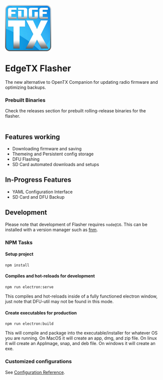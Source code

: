 <a href="url"><img src="https://github.com/EdgeTX/edgetx.github.io/blob/master/images/edgetx-v2.png" align="center" height="150" width="150" ></a>
# EdgeTX Flasher
The new alternative to OpenTX Companion for updating radio firmware and optimizing backups.

### Prebuilt Binaries
Check the releases section for prebuilt rolling-release binaries for the flasher.
<br>
<br>

## Features working
- Downloading firmware and saving
- Themeing and Persistent config storage
- DFU Flashing
- SD Card automated downloads and setups

## In-Progress Features
- YAML Configuration Interface
- SD Card and DFU Backup

## Development
Please note that development of Flasher requires `node@16`. This can be installed with a version manager such as [fnm](https://github.com/Schniz/fnm).

### NPM Tasks

#### Setup project
```
npm install
```

#### Compiles and hot-reloads for development
```
npm run electron:serve
```
This compiles and hot-reloads inside of a fully functioned electron window, just note that DFU-util may not be found in this mode.

#### Create executables for production
```
npm run electron:build
```
This will compile and package into the executable/installer for whatever OS you are running. On MacOS it will create an app, dmg, and zip file. On linux it will create an AppImage, snap, and deb file. On windows it will create an exe.

### Customized configurations
See [Configuration Reference](https://cli.vuejs.org/config/).

